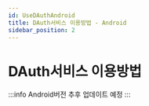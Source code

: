 ```yaml
---
id: UseDAuthAndroid
title: DAuth서비스 이용방법 - Android
sidebar_position: 2
---
```


# <a>DAuth서비스 이용방법</a>

:::info
Android버전 추후 업데이트 예정
:::
<!-- 
## 1. 프로젝트 설정

`setting.gradle`에 아래 코드를 추가해주세요.

```javascript
dependencyResolutionManagement {
    ...
    repositories {
        ...
        maven { url "https://jitpack.io" } // add this
    }
}
```

그리고 Module 단위의 `build.gralde`에 다음 코드를 추가해주세요.

```javascript
dependencies {
	implementation 'com.github.Team-B1ND:dauth-android:1.0.5'
}
```

## 2. 사용방식

### DAuth 세팅

`settingDAuth()` 함수의 인자로 발급받은 **clientId**, **clientSecret**, **redirectUrl** 을 입력해주세요.  
이 때, `settingDAuth()` 함수는 **Activity**의 `onCreate()` 혹은 `onStart()` 내부에서 호출해야 합니다.

```kotlin
override fun onCreate(savedInstanceState: Bundle?) {
    super.onCreate(savedInstanceState)
    setContentView(R.layout.activity_main)

    settingDAuth(clientId, clientSecret, redirectUrl)
    // 발급받은 clienId, clientSecret, redirectUrl을 각각 대입
}
```

### 토큰 발급받기

`loginWithDodam()` 의 첫 번째 인자로 context를 입력하고, 두 번째, 세 번째 인자로 각각 성공, 실패에 대한 로직을 처리해 주세요.  
성공 시 `accessToken`, `refreshToken` 를 프로퍼티로 가진 `TokenResponse` 를 반환해주고, 실패 시 `Throwable` 을 반환합니다.

```kotlin
loginWithDodam(this, {
    // 성공 시 처리할 로직을 입력해 주세요.
    Toast.makeText(
	this,
	"${it.accessToken}, ${it.refreshToken}",
	Toast.LENGTH_SHORT
    ).show()
}, {
    // 실패 시 처리할 로직을 입력해 주세요.
    Toast.makeText(this, it.message, Toast.LENGTH_SHORT).show()
})

```

### 유저 정보 가져오기

`getUserInfo()` 의 첫 번째 인자로 `accessToken` 을 입력하고, 두 번째, 세 번째 인자로 각각 성공, 실패에 대한 로직을 처리해 주세요.  
성공 시 유저 정보를 가진 `UserResponse` 를 반환해주고, 실패 시 `Throwable` 을 반환합니다.

```kotlin
getUserInfo(accessToken, {
    // 성공 시 처리할 로직을 입력해 주세요.
    Toast.makeText(
	this,
	"${it.grade}, ${it.room}, ${it.number}",
	Toast.LENGTH_SHORT
    ).show()
}, {
    // 실패 시 처리할 로직을 입력해 주세요.
    Toast.makeText(this, it.message, Toast.LENGTH_SHORT).show()
})

```

### 토큰 재발급 받기

`getRefreshToken()` 의 첫 번째 인자로 `refreshToken`, 두 번째 인자로 `clientId`를 입력하고  
세 번째, 네 번째 인자로 각각 성공, 실패에 대한 로직을 처리해 주세요.
성공 시 `accessToken` 을 프로퍼티로 가진 `RefreshTokenResponse` 를 반환합니다.

```kotlin
getRefreshToken(refreshToken, clientId, {
    // 성공 시 처리할 로직을 입력해 주세요.
    Toast.makeText(this, it.accessToken, Toast.LENGTH_SHORT).show()
}, {
    // 실패 시 처리할 로직을 입력해 주세요.
    Toast.makeText(this, it.message, Toast.LENGTH_SHORT).show()
})

```

### 코드 가져오기

`getCode()` 의 첫 번째 인자로 `context` 를 입력하고, 두 번째, 세 번째 인자로 가각 성공, 실패에 대한 로직을 처리해 주세요.  
성공 시 String 타입의 `code` 를 반환합니다.

```kotlin
getCode(this, {
    // 성공 시 처리할 로직을 입력해 주세요.
    Toast.makeText(this, it, Toast.LENGTH_SHORT).show()
}, {
    // 실패 시 처리할 로직을 입력해 주세요.
    Toast.makeText(this, it.message, Toast.LENGTH_SHORT).show()
})

``` -->
